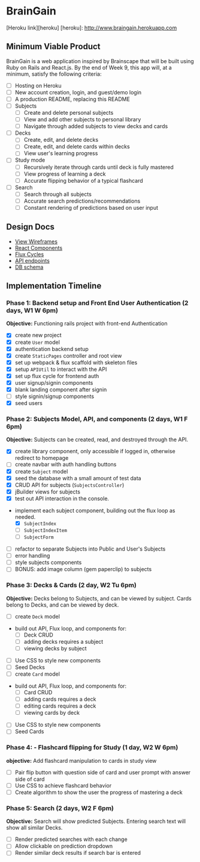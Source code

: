  # BrainGain

[Heroku link][heroku]
[heroku]: http://www.braingain.herokuapp.com

## Minimum Viable Product

BrainGain is a web application inspired by Brainscape that will be built using Ruby on Rails and React.js.  By the end of Week 9, this app will, at a minimum, satisfy the following criteria:

- [ ] Hosting on Heroku
- [ ] New account creation, login, and guest/demo login
- [ ] A production README, replacing this README
- [ ] Subjects
  - [ ] Create and delete personal subjects
  - [ ] View and add other subjects to personal library
  - [ ] Navigate through added subjects to view decks and cards
- [ ] Decks
  - [ ] Create, edit, and delete decks
  - [ ] Create, edit, and delete cards within decks
  - [ ] View user's learning progress
- [ ] Study mode
  - [ ] Recursively iterate through cards until deck is fully mastered
  - [ ] View progress of learning a deck
  - [ ] Accurate flipping behavior of a typical flashcard
- [ ] Search
  - [ ] Search through all subjects
  - [ ] Accurate search predictions/recommendations
  - [ ] Constant rendering of predictions based on user input

## Design Docs
* [View Wireframes][views]
* [React Components][components]
* [Flux Cycles][flux-cycles]
* [API endpoints][api-endpoints]
* [DB schema][schema]

[views]: docs/views.md
[components]: docs/components.md
[flux-cycles]: docs/flux-cycles.md
[api-endpoints]: docs/api-endpoints.md
[schema]: docs/schema.md

## Implementation Timeline

### Phase 1: Backend setup and Front End User Authentication (2 days, W1 W 6pm)

**Objective:** Functioning rails project with front-end Authentication

- [X] create new project
- [X] create `User` model
- [X] authentication backend setup
- [X] create `StaticPages` controller and root view
- [X] set up webpack & flux scaffold with skeleton files
- [X] setup `APIUtil` to interact with the API
- [X] set up flux cycle for frontend auth
- [X] user signup/signin components
- [X] blank landing component after signin
- [ ] style signin/signup components
- [X] seed users

### Phase 2: Subjects Model, API, and components (2 days, W1 F 6pm)

**Objective:** Subjects can be created, read, and destroyed through
the API.

- [X] create library component, only accessible if logged in, otherwise redirect to homepage
- [ ] create navbar with auth handling buttons
- [X] create `Subject` model
- [X] seed the database with a small amount of test data
- [X] CRUD API for subjects (`SubjectsController`)
- [X] jBuilder views for subjects
- [X] test out API interaction in the console.
- implement each subject component, building out the flux loop as needed.
  - [X] `SubjectIndex`
  - [ ] `SubjectIndexItem`
  - [ ] `SubjectForm`
- [ ] refactor to separate Subjects into Public and User's Subjects
- [ ] error handling
- [ ] style subjects components
- [ ] BONUS: add image column (gem paperclip) to subjects

### Phase 3: Decks & Cards (2 day, W2 Tu 6pm)

**Objective:** Decks belong to Subjects, and can be viewed by subject. Cards belong to Decks, and can be viewed by deck.

- [ ] create `Deck` model
- build out API, Flux loop, and components for:
  - [ ] Deck CRUD
  - [ ] adding decks requires a subject
  - [ ] viewing decks by subject
- [ ] Use CSS to style new components
- [ ] Seed Decks
- [ ] create `Card` model
- build out API, Flux loop, and components for:
  - [ ] Card CRUD
  - [ ] adding cards requires a deck
  - [ ] editing cards requires a deck
  - [ ] viewing cards by deck
- [ ] Use CSS to style new components
- [ ] Seed Cards

### Phase 4: - Flashcard flipping for Study (1 day, W2 W 6pm)

**objective:** Add flashcard manipulation to cards in study view

- [ ] Pair flip button with question side of card and user prompt with answer side of card
- [ ] Use CSS to achieve flashcard behavior
- [ ] Create algorithm to show the user the progress of mastering a deck

### Phase 5: Search (2 days, W2 F 6pm)

**Objective:** Search will show predicted Subjects. Entering search text will show all similar Decks.

- [ ] Render predicted searches with each change
- [ ] Allow clickable on prediction dropdown
- [ ] Render similar deck results if search bar is entered
